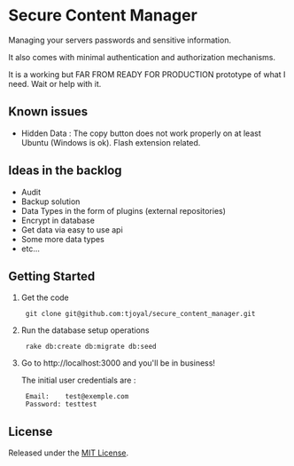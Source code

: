 # Secure Content Manager

Managing your servers passwords and sensitive information.

It also comes with minimal authentication and authorization mechanisms.

It is a working but FAR FROM READY FOR PRODUCTION prototype of what I need. Wait or help with it.

## Known issues

- Hidden Data : The copy button does not work properly on at least Ubuntu (Windows is ok). Flash extension related.

## Ideas in the backlog

- Audit
- Backup solution
- Data Types in the form of plugins (external repositories)
- Encrypt in database
- Get data via easy to use api
- Some more data types
- etc...

## Getting Started

1. Get the code

        git clone git@github.com:tjoyal/secure_content_manager.git

2. Run the database setup operations

        rake db:create db:migrate db:seed

3. Go to http://localhost:3000 and you'll be in business!

    The initial user credentials are :

        Email:    test@exemple.com
        Password: testtest

## License

Released under the [MIT License](http://www.opensource.org/licenses/MIT).